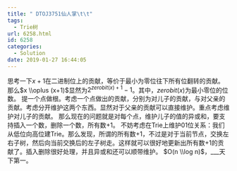 ```yaml
---
title: " DTOJ3751仙人掌\t\t"
tags:
  - Trie树
url: 6258.html
id: 6258
categories:
  - Solution
date: 2019-01-27 16:44:05
---
```


思考一下$x+1$在二进制位上的贡献，等价于最小为零位往下所有位翻转的贡献。那么$x \\oplus (x+1)$显然为$2^{zerobit(x)+1}-1$。其中，$zerobit(x)$为最小零位的位数。 提一个点做根。考虑一个点做出的贡献，分别为对儿子的贡献，与对父亲的贡献。考虑分开维护这两个东西。显然对于父亲的贡献可以直接维护。重点考虑维护对儿子的贡献。 那么现在的问题就是对每个点，维护儿子的值的异或和，要支持插入一个数，删除一个数，所有数$+1$。 不妨考虑在Trie上维护01位关系：我们从低位向高位建Trie。那么发现，所谓的所有数$+1$，不过是对于当前节点，交换左右子树，然后向当前交换后的左子树走。这样就可以很好地更新出所有数$+1$的贡献了。插入删除很好处理，并且异或和还可以顺带维护。 $O(n \\log n)$，___天下第一。